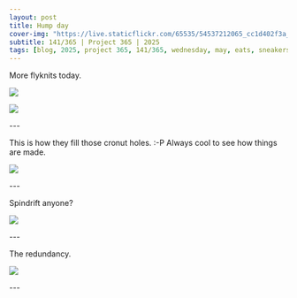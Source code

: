 ```yaml
---
layout: post
title: Hump day
cover-img: "https://live.staticflickr.com/65535/54537212065_cc1d402f3a_h.jpg"
subtitle: 141/365 | Project 365 | 2025
tags: [blog, 2025, project 365, 141/365, wednesday, may, eats, sneakers]
---
```

<style>
  .intro-header.big-img {
    background-position:center; 
  }
</style>
More flyknits today.
<p class="post-img-wrap">
  <img src="https://live.staticflickr.com/65535/54537212065_cc1d402f3a_h.jpg">
</p>
<p class="post-img-wrap">
  <img src="https://live.staticflickr.com/65535/54537106148_566bcd956b_h.jpg">
</p>
---

This is how they fill those cronut holes. :-P Always cool to see how things are made.
<p class="post-img-wrap">
  <img src="https://live.staticflickr.com/65535/54536556733_03247ac151_h.jpg">
</p>
---

Spindrift anyone?
<p class="post-img-wrap">
  <img src="https://live.staticflickr.com/65535/54537055444_3ba770779d_h.jpg">
</p>
---

The redundancy.
<p class="post-img-wrap">
  <img src="https://live.staticflickr.com/65535/54536871551_c79de3c6cc_h.jpg">
</p>
---
